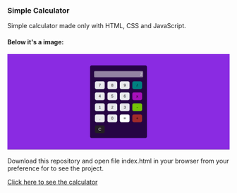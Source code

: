 ### Simple Calculator

Simple calculator made only with HTML, CSS and JavaScript.

#### Below it's a image:

![Simple calculator](./project-images/calc.png)

Download this repository and open file index.html in your browser from your preference for to see the project.

[Click here to see the calculator](https://mateusesm.github.io/simple-calculator/)
